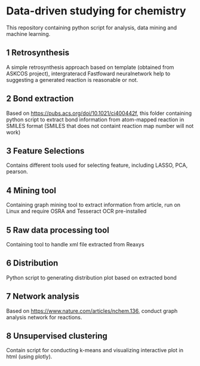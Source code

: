 # Data-driven studying for chemistry

This repository containing python script for analysis, data mining and machine learning.

## 1 Retrosynthesis

A simple retrosynthesis approach based on template (obtained from ASKCOS project), intergrateracd Fastfoward neuralnetwork help to suggesting a generated reaction is reasonable or not.

## 2 Bond extraction

Based on https://pubs.acs.org/doi/10.1021/ci400442f, this folder containing python script to extract bond information from atom-mapped reaction in SMILES format (SMILES that does not containt reaction map number will not work)


## 3 Feature Selections

Contains different tools used for selecting feature, including LASSO, PCA, pearson.

## 4 Mining tool

Containing graph mining tool to extract information from article, run on Linux and require OSRA and Tesseract OCR pre-installed

## 5 Raw data processing tool

Containing tool to handle xml file extracted from Reaxys

## 6 Distribution

Python script to generating distribution plot based on extracted bond

## 7 Network analysis

Based on https://www.nature.com/articles/nchem.136, conduct graph analysis network for reactions.

## 8 Unsupervised clustering

Contain script for conducting k-means and visualizing interactive plot in html (using plotly).
